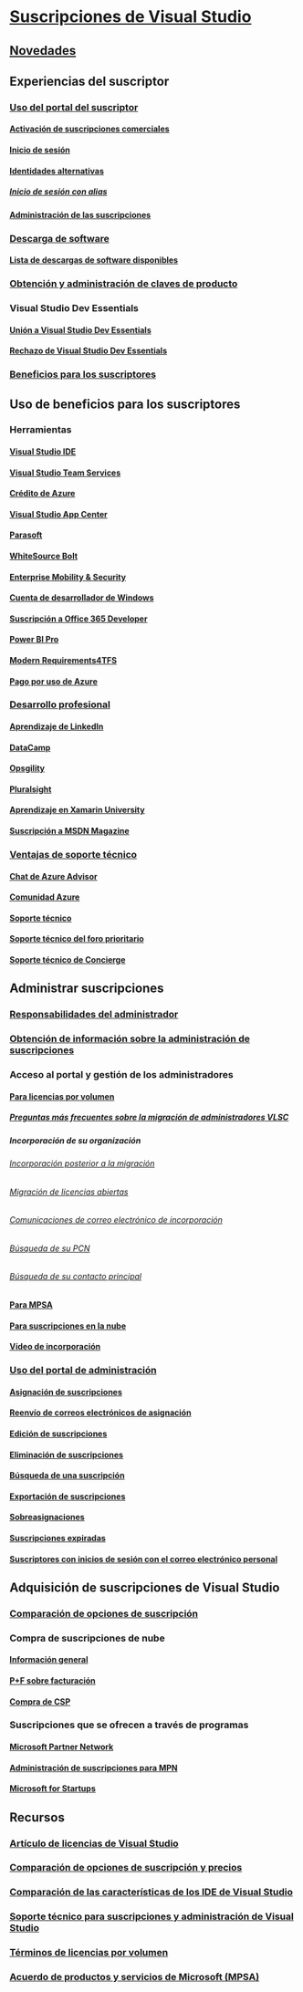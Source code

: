 # [Suscripciones de Visual Studio](index.md)
## [Novedades](whats-new-in-subscriptions.md)
## Experiencias del suscriptor
### [Uso del portal del suscriptor](using-the-subscriber-portal.md)
#### [Activación de suscripciones comerciales](activate-store-subscriptions.md)
#### [Inicio de sesión](signing-in.md)
#### [Identidades alternativas](vs-alternate-identity.md)
##### [Inicio de sesión con alias](aliasing.md)
#### [Administración de las suscripciones](manage-vs-subscriptions.md)
### [Descarga de software](subscriber-downloads.md)
#### [Lista de descargas de software disponibles](software-download-list.md)
### [Obtención y administración de claves de producto](product-keys.md)
### Visual Studio Dev Essentials
#### [Unión a Visual Studio Dev Essentials](join-dev-essentials.md)
#### [Rechazo de Visual Studio Dev Essentials](leave-vsde.md)
### [Beneficios para los suscriptores](subscriber-benefits.md)
## Uso de beneficios para los suscriptores
### Herramientas
#### [Visual Studio IDE](vs-ide-benefit.md)
#### [Visual Studio Team Services](vs-vsts.md)
#### [Crédito de Azure](vs-azure.md)
#### [Visual Studio App Center](vs-visual-studio-app-center.md)
#### [Parasoft](vs-parasoft.md)
#### [WhiteSource Bolt](vs-whitesource.md)
#### [Enterprise Mobility & Security](vs-ems.md)
#### [Cuenta de desarrollador de Windows](vs-windows-dev.md)
#### [Suscripción a Office 365 Developer](vs-office-dev.md)
#### [Power BI Pro ](vs-pbi.md)
#### [Modern Requirements4TFS](vs-modernreq.md)
#### [Pago por uso de Azure](vs-azure-payg.md)
### [Desarrollo profesional](professional-development.md)
#### [Aprendizaje de LinkedIn](vs-linkedin-learning.md)
#### [DataCamp](vs-datacamp.md)
#### [Opsgility](vs-opsgility.md)
#### [Pluralsight](vs-pluralsight.md)
#### [Aprendizaje en Xamarin University](vs-xamarin.md)
#### [Suscripción a MSDN Magazine](vs-msdn.md)
### [Ventajas de soporte técnico](technical-support.md)
#### [Chat de Azure Advisor](vs-azure-advisory-chat.md)
#### [Comunidad Azure](vs-azure-community.md)
#### [Soporte técnico](vs-tech-support.md)
#### [Soporte técnico del foro prioritario](vs-priority-support.md)
#### [Soporte técnico de Concierge](vs-concierge-chat.md)
## Administrar suscripciones
### [Responsabilidades del administrador](admin-responsibilities.md)
### [Obtención de información sobre la administración de suscripciones](subscription-management-info.md)
### Acceso al portal y gestión de los administradores
#### [Para licencias por volumen](volume-license-admins.md)
##### [Preguntas más frecuentes sobre la migración de administradores VLSC](vlsc-admin-faq.md)
##### Incorporación de su organización
###### [Incorporación posterior a la migración](post-migration-onboarding.md)
###### [Migración de licencias abiertas](open-migration.md)
###### [Comunicaciones de correo electrónico de incorporación](volume-license-onboarding-email.md)
###### [Búsqueda de su PCN](find-pcn.md)
###### [Búsqueda de su contacto principal](find-primary-contact.md)
#### [Para MPSA](mpsa.md)
#### [Para suscripciones en la nube](cloud-admin.md)
#### [Vídeo de incorporación](https://channel9.msdn.com/Series/Visual-Studio-Subscriptions-Administration/Onboarding-your-organization-to-the-new-Visual-Studio-Subscription-Administration-Portal-and-setting)
### [Uso del portal de administración](using-admin-portal.md)
#### [Asignación de suscripciones](assign-license.md)
#### [Reenvío de correos electrónicos de asignación](resend-assignment-email.md)
#### [Edición de suscripciones](edit-license.md)
#### [Eliminación de suscripciones](delete-license.md)
#### [Búsqueda de una suscripción](search-license.md)
#### [Exportación de suscripciones](exporting-subscriptions.md)
#### [Sobreasignaciones](handle-overclaimed-license.md)
#### [Suscripciones expiradas](handle-expired-license.md)
#### [Suscriptores con inicios de sesión con el correo electrónico personal](personal-email-sign-ins.md)
## Adquisición de suscripciones de Visual Studio
### [Comparación de opciones de suscripción](https://visualstudio.microsoft.com/vs/pricing)
### Compra de suscripciones de nube
#### [Información general](vscloud-overview.md)
#### [P+F sobre facturación](vscloud-billing-faq.md)
#### [Compra de CSP](vscloud-csp.md)
### Suscripciones que se ofrecen a través de programas
#### [Microsoft Partner Network](program-mpn.md)
#### [Administración de suscripciones para MPN](manage-mpn-subscriptions.md)
#### [Microsoft for Startups](program-startups.md)
## Recursos
### [Artículo de licencias de Visual Studio](http://aka.ms/vslicensing)
### [Comparación de opciones de suscripción y precios](https://visualstudio.microsoft.com/vs/pricing)
### [Comparación de las características de los IDE de Visual Studio](https://visualstudio.microsoft.com/vs/compare)
### [Soporte técnico para suscripciones y administración de Visual Studio](https://visualstudio.microsoft.com/support/support-overview-vs)
### [Términos de licencias por volumen](https://www.microsoft.com/en-us/licensing/product-licensing/products.aspx)
### [Acuerdo de productos y servicios de Microsoft (MPSA)](https://www.microsoft.com/en-us/licensing/mpsa/default.aspx)

